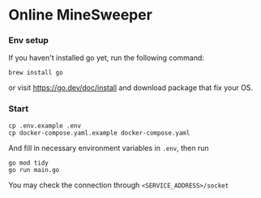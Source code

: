 # Online MineSweeper

### Env setup
If you haven't installed go yet, run the following command:
```shell
brew install go
```
or visit https://go.dev/doc/install and download package that fix your OS.

### Start
```shell
cp .env.example .env
cp docker-compose.yaml.example docker-compose.yaml
```
And fill in necessary environment variables in `.env`, then run
```shell
go mod tidy
go run main.go
```
You may check the connection through `<SERVICE_ADDRESS>/socket`
